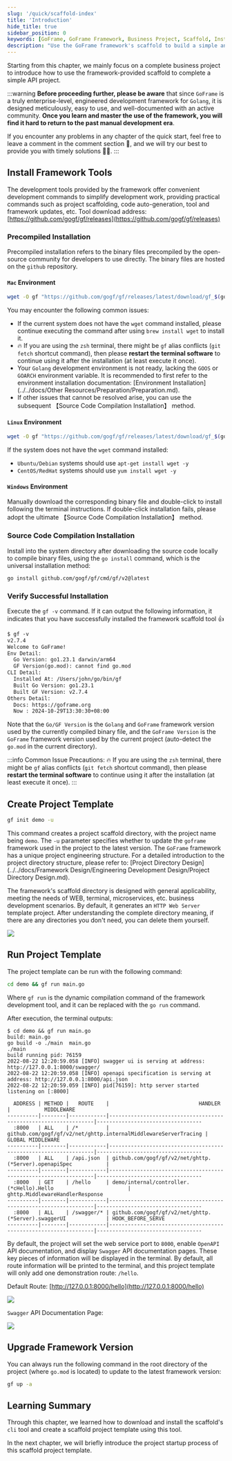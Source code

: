 ```yaml
---
slug: '/quick/scaffold-index'
title: 'Introduction'
hide_title: true
sidebar_position: 0
keywords: [GoFrame, GoFrame Framework, Business Project, Scaffold, Installation Tool, Project Directory, Project Template, Run Project, API Documentation, Version Upgrade]
description: "Use the GoFrame framework's scaffold to build a simple and complete business project. The content covers important steps such as the installation and verification of framework tools, creating a project template, running the project template, and how to upgrade the framework version. The project template default supports HTTP Web Server and provides API documentation display and Swagger page viewing features."
---
```


Starting from this chapter, we mainly focus on a complete business project to introduce how to use the framework-provided scaffold to complete a simple API project.

:::warning
**Before proceeding further, please be aware** that since `GoFrame` is a truly enterprise-level, engineered development framework for `Golang`, it is designed meticulously, easy to use, and well-documented with an active community. **Once you learn and master the use of the framework, you will find it hard to return to the past manual development era**.

If you encounter any problems in any chapter of the quick start, feel free to leave a comment in the comment section 💬, and we will try our best to provide you with timely solutions 🌟🌟.
:::


## Install Framework Tools

The development tools provided by the framework offer convenient development commands to simplify development work, providing practical commands such as project scaffolding, code auto-generation, tool and framework updates, etc. Tool download address: [https://github.com/gogf/gf/releases](https://github.com/gogf/gf/releases)

### Precompiled Installation

Precompiled installation refers to the binary files precompiled by the open-source community for developers to use directly. The binary files are hosted on the `github` repository.

#### `Mac` Environment

```bash
wget -O gf "https://github.com/gogf/gf/releases/latest/download/gf_$(go env GOOS)_$(go env GOARCH)" && chmod +x gf && ./gf install -y && rm ./gf
```

You may encounter the following common issues:

- If the current system does not have the `wget` command installed, please continue executing the command after using `brew install wget` to install it.
- 🔥 If you are using the `zsh` terminal, there might be `gf` alias conflicts (`git fetch` shortcut command), then please **restart the terminal software** to continue using it after the installation (at least execute it once).
- Your `Golang` development environment is not ready, lacking the `GOOS` or `GOARCH` environment variable. It is recommended to first refer to the environment installation documentation: [Environment Installation](../../docs/Other Resources/Preparation/Preparation.md).
- If other issues that cannot be resolved arise, you can use the subsequent 【Source Code Compilation Installation】 method.

#### `Linux` Environment

```bash
wget -O gf "https://github.com/gogf/gf/releases/latest/download/gf_$(go env GOOS)_$(go env GOARCH)" && chmod +x gf && ./gf install -y && rm ./gf
```

If the system does not have the `wget` command installed:

- `Ubuntu/Debian` systems should use `apt-get install wget -y`
- `CentOS/RedHat` systems should use `yum install wget -y`


#### `Windows` Environment

Manually download the corresponding binary file and double-click to install following the terminal instructions. If double-click installation fails, please adopt the ultimate 【Source Code Compilation Installation】 method.

### Source Code Compilation Installation

Install into the system directory after downloading the source code locally to compile binary files, using the `go install` command, which is the universal installation method:

```bash
go install github.com/gogf/gf/cmd/gf/v2@latest
```

### Verify Successful Installation

Execute the `gf -v` command. If it can output the following information, it indicates that you have successfully installed the framework scaffold tool 👍

```html
$ gf -v
v2.7.4
Welcome to GoFrame!
Env Detail:
  Go Version: go1.23.1 darwin/arm64
  GF Version(go.mod): cannot find go.mod
CLI Detail:
  Installed At: /Users/john/go/bin/gf
  Built Go Version: go1.23.1
  Built GF Version: v2.7.4
Others Detail:
  Docs: https://goframe.org
  Now : 2024-10-29T13:30:30+08:00
```

Note that the `Go/GF Version` is the `Golang` and `GoFrame` framework version used by the currently compiled binary file, and the `GoFrame Version` is the `GoFrame` framework version used by the current project (auto-detect the `go.mod` in the current directory).

:::info
Common Issue Precautions: 🔥 If you are using the `zsh` terminal, there might be `gf` alias conflicts (`git fetch` shortcut command), then please **restart the terminal software** to continue using it after the installation (at least execute it once).
:::

## Create Project Template

```bash
gf init demo -u
```

This command creates a project scaffold directory, with the project name being `demo`. The `-u` parameter specifies whether to update the `goframe` framework used in the project to the latest version. The `GoFrame` framework has a unique project engineering structure. For a detailed introduction to the project directory structure, please refer to: [Project Directory Design](../../docs/Framework Design/Engineering Development Design/Project Directory Design.md).

The framework's scaffold directory is designed with general applicability, meeting the needs of WEB, terminal, microservices, etc. business development scenarios. By default, it generates an `HTTP Web Server` template project. After understanding the complete directory meaning, if there are any directories you don't need, you can delete them yourself.

![](/markdown/4590d75ced1c7976fb64103d7b543758.png)

## Run Project Template

The project template can be run with the following command:

```bash
cd demo && gf run main.go
```

Where `gf run` is the dynamic compilation command of the framework development tool, and it can be replaced with the `go run` command.

After execution, the terminal outputs:

```text
$ cd demo && gf run main.go
build: main.go
go build -o ./main  main.go
./main
build running pid: 76159
2022-08-22 12:20:59.058 [INFO] swagger ui is serving at address: http://127.0.0.1:8000/swagger/
2022-08-22 12:20:59.058 [INFO] openapi specification is serving at address: http://127.0.0.1:8000/api.json
2022-08-22 12:20:59.059 [INFO] pid[76159]: http server started listening on [:8000]

  ADDRESS | METHOD |   ROUTE    |                             HANDLER                             |           MIDDLEWARE
----------|--------|------------|-----------------------------------------------------------------|----------------------------------
  :8000   | ALL    | /*         | github.com/gogf/gf/v2/net/ghttp.internalMiddlewareServerTracing | GLOBAL MIDDLEWARE
----------|--------|------------|-----------------------------------------------------------------|----------------------------------
  :8000   | ALL    | /api.json  | github.com/gogf/gf/v2/net/ghttp.(*Server).openapiSpec           |
----------|--------|------------|-----------------------------------------------------------------|----------------------------------
  :8000   | GET    | /hello     | demo/internal/controller.(*cHello).Hello                        | ghttp.MiddlewareHandlerResponse
----------|--------|------------|-----------------------------------------------------------------|----------------------------------
  :8000   | ALL    | /swagger/* | github.com/gogf/gf/v2/net/ghttp.(*Server).swaggerUI             | HOOK_BEFORE_SERVE
----------|--------|------------|-----------------------------------------------------------------|----------------------------------
```

By default, the project will set the web service port to `8000`, enable `OpenAPI` API documentation, and display `Swagger` API documentation pages. These key pieces of information will be displayed in the terminal. By default, all route information will be printed to the terminal, and this project template will only add one demonstration route: `/hello`.

Default Route: [http://127.0.0.1:8000/hello](http://127.0.0.1:8000/hello)

![](/markdown/b5926140d8b840d44e15996bd019677a.png)

`Swagger` API Documentation Page:

![](/markdown/e59aa12576f6d575b2abf0fb8ebbf19d.png)

## Upgrade Framework Version

You can always run the following command in the root directory of the project (where `go.mod` is located) to update to the latest framework version:

```bash
gf up -a
```


## Learning Summary

Through this chapter, we learned how to download and install the scaffold's `cli` tool and create a scaffold project template using this tool.

In the next chapter, we will briefly introduce the project startup process of this scaffold project template.